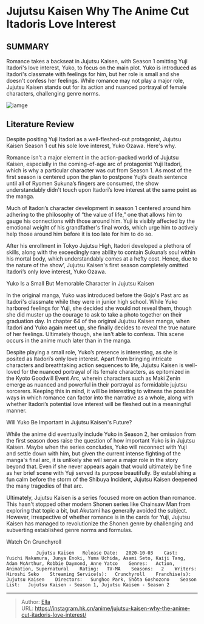 # Jujutsu Kaisen Why The Anime Cut Itadoris Love Interest


## SUMMARY 



  Romance takes a backseat in Jujutsu Kaisen, with Season 1 omitting Yuji Itadori&#39;s love interest, Yuko, to focus on the main plot.   Yuko is introduced as Itadori&#39;s classmate with feelings for him, but her role is small and she doesn&#39;t confess her feelings.   While romance may not play a major role, Jujutsu Kaisen stands out for its action and nuanced portrayal of female characters, challenging genre norms.  

![iamge](https://static1.srcdn.com/wordpress/wp-content/uploads/2021/05/jujutsu-kaisen-itadori-love-interest.jpg)

## Literature Review

Despite positing Yuji Itadori as a well-fleshed-out protagonist, Jujutsu Kaisen Season 1 cut his sole love interest, Yuko Ozawa. Here&#39;s why. 




Romance isn&#39;t a major element in the action-packed world of Jujutsu Kaisen, especially in the coming-of-age arc of protagonist Yuji Itadori, which is why a particular character was cut from Season 1. As most of the first season is centered upon the plan to postpone Yuji’s death sentence until all of Ryomen Sukuna’s fingers are consumed, the show understandably didn&#39;t touch upon Itadori’s love interest at the same point as the manga.




Much of Itadori’s character development in season 1 centered around him adhering to the philosophy of “the value of life,” one that allows him to gauge his connections with those around him. Yuji is visibly affected by the emotional weight of his grandfather&#39;s final words, which urge him to actively help those around him before it is too late for him to do so.

          

After his enrollment in Tokyo Jujutsu High, Itadori developed a plethora of skills, along with the exceedingly rare ability to contain Sukuna’s soul within his mortal body, which understandably comes at a hefty cost. Hence, due to the nature of the show’, Jujutsu Kaisen&#39;s first season completely omitted Itadori’s only love interest, Yuko Ozawa.


 Yuko Is a Small But Memorable Character in Jujutsu Kaisen 
          




In the original manga, Yuko was introduced before the Gojo&#39;s Past arc as Itadori&#39;s classmate while they were in junior high school. While Yuko harbored feelings for Yuji, she decided she would not reveal them, though she did muster up the courage to ask to take a photo together on their graduation day. In chapter 64 of the original Jujutsu Kaisen manga, when Itadori and Yuko again meet up, she finally decides to reveal the true nature of her feelings. Ultimately though, she isn&#39;t able to confess. This scene occurs in the anime much later than in the manga.

Despite playing a small role, Yuko’s presence is interesting, as she is posited as Itadori’s only love interest. Apart from bringing intricate characters and breathtaking action sequences to life, Jujutsu Kaisen is well-loved for the nuanced portrayal of its female characters, as epitomized in the Kyoto Goodwill Event Arc, wherein characters such as Maki Zenin emerge as nuanced and powerful in their portrayal as formidable jujutsu sorcerers. Keeping this in mind, it will be interesting to witness the possible ways in which romance can factor into the narrative as a whole, along with whether Itadori’s potential love interest will be fleshed out in a meaningful manner.






 Will Yuko Be Important in Jujutsu Kaisen&#39;s Future? 
          

While the anime did eventually include Yuko in Season 2, her omission from the first season does raise the question of how important Yuko is in Jujutsu Kaisen. Maybe when the series concludes, Yuko will reconnect with Yuji and settle down with him, but given the current intense fighting of the manga&#39;s final arc, it is unlikely she will serve a major role in the story beyond that. Even if she never appears again that would ultimately be fine as her brief scene with Yuji served its purpose beautifully. By establishing a fun calm before the storm of the Shibuya Incident, Jujutsu Kaisen deepened the many tragedies of that arc.

Ultimately, Jujutsu Kaisen is a series focused more on action than romance. This hasn&#39;t stopped other modern Shonen series like Chainsaw Man from exploring that topic a bit, but Akutami has generally avoided the subject. However, irrespective of whether romance is in the cards for Yuji, Jujutsu Kaisen has managed to revolutionize the Shonen genre by challenging and subverting established genre norms and formulas.




Watch On Crunchyroll

               Jujutsu Kaisen   Release Date:   2020-10-03    Cast:   Yuichi Nakamura, Junya Enoki, Yuma Uchida, Asami Seto, Kaiji Tang, Adam McArthur, Robbie Daymond, Anne Yatco    Genres:   Action, Animation, Supernatural    Rating:   TV-MA    Seasons:   2    Writers:   Hiroshi Seko    Streaming Service(s):   Crunchyroll    Franchise(s):   Jujutsu Kaisen    Directors:   Sunghoo Park, Shōta Goshozono    Season List:   Jujutsu Kaisen - Season 1, Jujutsu Kaisen - Season 2      

---

> Author: [Ella](https://instagram.hk.cn/)  
> URL: https://instagram.hk.cn/anime/jujutsu-kaisen-why-the-anime-cut-itadoris-love-interest/  

